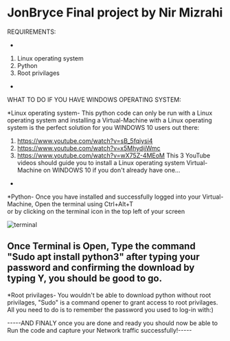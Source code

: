 # JonBryce Final project by Nir Mizrahi

REQUIREMENTS:

-
1) Linux operating system
2) Python
3) Root privilages
-




WHAT TO DO IF YOU HAVE WINDOWS OPERATING SYSTEM:

*Linux operating system- This python code can only be run with a Linux operating system and installing a Virtual-Machine with a Linux operating
system is the perfect solution for you WINDOWS 10 users out there:
1) https://www.youtube.com/watch?v=sB_5fqiysi4
2) https://www.youtube.com/watch?v=x5MhydijWmc
3) https://www.youtube.com/watch?v=wX75Z-4MEoM
This 3 YouTube videos should guide you to install a Linux operating system Virtual-Machine on WINDOWS 10 if you don't already have one...
-
*Python- Once you have installed and successfully logged into your Virtual-Machine, 
Open the terminal using  Ctrl+Alt+T  
or by clicking on the terminal icon in the top left of your screen

![terminal](https://user-images.githubusercontent.com/87423500/125613556-51b969d9-3d3b-4358-8d94-31c9f1ceb11f.png)

Once Terminal is Open, Type the command "Sudo apt install python3" after typing your password and confirming the download by typing Y, you should be good to go.
-

*Root privilages- You wouldn't be able to download python without root privilages, "Sudo" is a command opener to grant access to root privilages.
All you need to do is to remember the password you used to log-in with:)



-----AND FINALY once you are done and ready you should now be able to Run the code and capture your Network traffic successfully!-----

